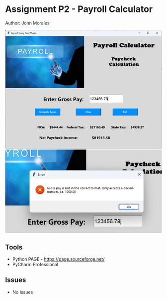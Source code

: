 # Assignment P2 - Payroll Calculator
Author: John Morales

![Main Payroll Gui](screenshot_01.png)
![Error Message](screenshot_02.png)

## Tools
* Python PAGE - https://page.sourceforge.net/
* PyCharm Professional

## Issues
* No Issues